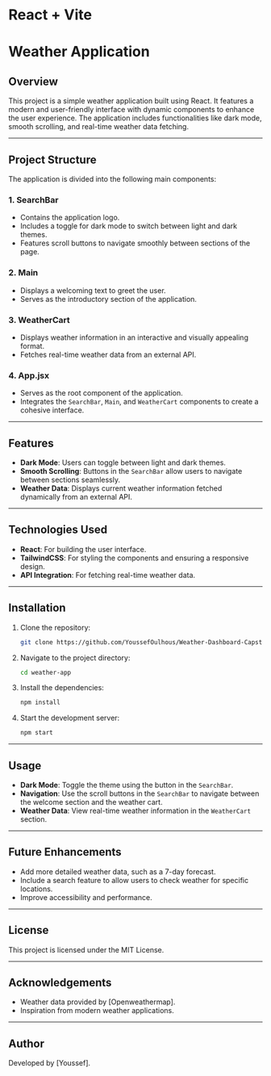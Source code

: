 # React + Vite

# Weather Application



## Overview

This project is a simple weather application built using React. It features a modern and user-friendly interface with dynamic components to enhance the user experience. The application includes functionalities like dark mode, smooth scrolling, and real-time weather data fetching.

---

## Project Structure

The application is divided into the following main components:

### 1. **SearchBar**

- Contains the application logo.
- Includes a toggle for dark mode to switch between light and dark themes.
- Features scroll buttons to navigate smoothly between sections of the page.

### 2. **Main**

- Displays a welcoming text to greet the user.
- Serves as the introductory section of the application.

### 3. **WeatherCart**

- Displays weather information in an interactive and visually appealing format.
- Fetches real-time weather data from an external API.

### 4. **App.jsx**

- Serves as the root component of the application.
- Integrates the `SearchBar`, `Main`, and `WeatherCart` components to create a cohesive interface.

---

## Features

- **Dark Mode**: Users can toggle between light and dark themes.
- **Smooth Scrolling**: Buttons in the `SearchBar` allow users to navigate between sections seamlessly.
- **Weather Data**: Displays current weather information fetched dynamically from an external API.

---

## Technologies Used

- **React**: For building the user interface.
- **TailwindCSS**: For styling the components and ensuring a responsive design.
- **API Integration**: For fetching real-time weather data.

---

## Installation

1. Clone the repository:
   ```bash
   git clone https://github.com/YoussefOulhous/Weather-Dashboard-Capston-1.git
   ```
2. Navigate to the project directory:
   ```bash
   cd weather-app
   ```
3. Install the dependencies:
   ```bash
   npm install
   ```
4. Start the development server:
   ```bash
   npm start
   ```

---

## Usage

- **Dark Mode**: Toggle the theme using the button in the `SearchBar`.
- **Navigation**: Use the scroll buttons in the `SearchBar` to navigate between the welcome section and the weather cart.
- **Weather Data**: View real-time weather information in the `WeatherCart` section.

---

## Future Enhancements

- Add more detailed weather data, such as a 7-day forecast.
- Include a search feature to allow users to check weather for specific locations.
- Improve accessibility and performance.

---

## License

This project is licensed under the MIT License.

---

## Acknowledgements

- Weather data provided by [Openweathermap].
- Inspiration from modern weather applications.

---

## Author

Developed by [Youssef].

